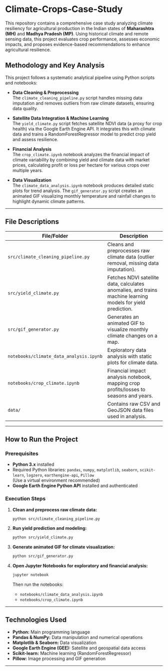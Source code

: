 # Climate-Crops-Case-Study

This repository contains a comprehensive case study analyzing climate resiliency for agricultural production in the Indian states of **Maharashtra (MH)** and **Madhya Pradesh (MP)**. Using historical climate and remote sensing data, this project evaluates crop performance, assesses economic impacts, and proposes evidence-based recommendations to enhance agricultural resilience.


## Methodology and Key Analysis

This project follows a systematic analytical pipeline using Python scripts and notebooks:

- **Data Cleaning & Preprocessing**  
  The `climate_cleaning_pipeline.py` script handles missing data imputation and removes outliers from raw climate datasets, ensuring data quality.

- **Satellite Data Integration & Machine Learning**  
  The `yield_climate.py` script fetches satellite NDVI data (a proxy for crop health) via the Google Earth Engine API. It integrates this with climate data and trains a RandomForestRegressor model to predict crop yield and assess resilience.

- **Financial Analysis**  
  The `crop_climate.ipynb` notebook analyzes the financial impact of climate variability by combining yield and climate data with market prices, calculating profit or loss per hectare for various crops over multiple years.

- **Data Visualization**  
  The `climate_data_analysis.ipynb` notebook produces detailed static plots for trend analysis. The `gif_generator.py` script creates an animated GIF visualizing monthly temperature and rainfall changes to highlight dynamic climate patterns.

---

## File Descriptions

| File/Folder                 | Description                                                      |
|----------------------------|------------------------------------------------------------------|
| `src/climate_cleaning_pipeline.py` | Cleans and preprocesses raw climate data (outlier removal, missing data imputation). |
| `src/yield_climate.py`             | Fetches NDVI satellite data, calculates anomalies, and trains machine learning models for yield prediction. |
| `src/gif_generator.py`             | Generates an animated GIF to visualize monthly climate changes on a map. |
| `notebooks/climate_data_analysis.ipynb` | Exploratory data analysis with static plots for climate data.    |
| `notebooks/crop_climate.ipynb`    | Financial impact analysis notebook, mapping crop profits/losses to seasons and years. |
| `data/`                 | Contains raw CSV and GeoJSON data files used in analysis.        |

---

## How to Run the Project

### Prerequisites

- **Python 3.x** installed  
- Required Python libraries: `pandas`, `numpy`, `matplotlib`, `seaborn`, `scikit-learn`, `logzero`, `earthengine-api`, `Pillow`  
  (Use a virtual environment recommended)  
- **Google Earth Engine Python API** installed and authenticated  

### Execution Steps

1. **Clean and preprocess raw climate data:**  
   ```bash
   python src/climate_cleaning_pipeline.py
   ```

2. **Run yield prediction and modeling:**  
   ```bash
   python src/yield_climate.py
   ```

3. **Generate animated GIF for climate visualization:**  
   ```bash
   python src/gif_generator.py
   ```

4. **Open Jupyter Notebooks for exploratory and financial analysis:**  
   ```bash
   jupyter notebook
   ```  
   Then run the notebooks:  
   - `notebooks/climate_data_analysis.ipynb`  
   - `notebooks/crop_climate.ipynb`

---

## Technologies Used

- **Python:** Main programming language  
- **Pandas & NumPy:** Data manipulation and numerical operations  
- **Matplotlib & Seaborn:** Data visualization  
- **Google Earth Engine (GEE):** Satellite and geospatial data access  
- **Scikit-learn:** Machine learning (RandomForestRegressor)  
- **Pillow:** Image processing and GIF generation  

---
